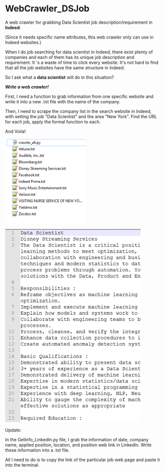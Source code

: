 # WebCrawler_DSJob
A web crawler for grabbing Data Scientist  job description/requirement in **Indeed**.  

(Since it needs specific name attributes, this web crawler only can use in Indeed websites.)

When I do job searching for data scientist in Indeed, there exist plenty of companies and each of them has its unique job description and requirement. It 's a waste of time to click every website. It's not hard to find that all the job websites have the same structure in Indeed. 

So I ask what a **data scientist** will do in this situation? 

***Write a web crawler!***

First, I need a function to grab information from one specific website and write it into a new .txt file with the name of the company.

Then, I need to scrape the company list in the search website in Indeed, with setting the job "Data Scientist" and the area "New York". Find the URL for each job, apply the formal function to each.

And Voila!



![demo_list](https://github.com/Jiashuo-Sun/WebCrawler_DSJob/blob/master/demo_picture/demo_list.png)

![demo_concept](https://github.com/Jiashuo-Sun/WebCrawler_DSJob/blob/master/demo_picture/demo_concept.png)



Update:

In the GetInfo_LinkedIn.py file, I grab the information of date, company name, applied position, location, and position web link in LinkedIn. Write these information into a .txt file. 

All I need to do is to copy the link of the particular job web page and paste it into the terminal.